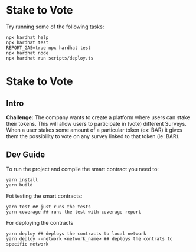 # Stake to Vote 

Try running some of the following tasks:

```shell
npx hardhat help
npx hardhat test
REPORT_GAS=true npx hardhat test
npx hardhat node
npx hardhat run scripts/deploy.ts
```

# Stake to Vote 

## Intro 

**Challenge:** The company wants to create a platform where users can stake their tokens. This will allow users to participate in (vote)
different Surveys. When a user stakes some amount of a particular token (ex: BAR) it gives them the possibility to vote on any survey
linked to that token (ie: BAR).

## Dev Guide 

To run the project and compile the smart contract you need to: 

```shell
yarn install
yarn build
```

Fot testing the smart contracts:

```shell
yarn test ## just runs the tests
yarn coverage ## runs the test with coverage report
```

For deploying the contracts

```shell
yarn deploy ## deploys the contracts to local network
yarn deploy --network <network_name> ## deploys the contrats to specific network
```